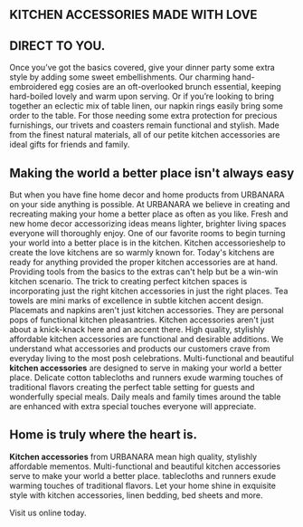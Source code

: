 ## KITCHEN ACCESSORIES MADE WITH LOVE

## DIRECT TO YOU.

Once you’ve got the basics covered, give your dinner party some extra style by adding some sweet embellishments. Our charming hand-embroidered egg cosies are an oft-overlooked brunch essential, keeping hard-boiled lovely and warm upon serving. Or if you’re looking to bring together an eclectic mix of table linen, our napkin rings easily bring some order to the table. For those needing some extra protection for precious furnishings, our trivets and coasters remain functional and stylish. Made from the finest natural materials, all of our petite kitchen accessories are ideal gifts for friends and family.

## Making the world a better place isn't always easy

But when you have fine home decor and home products from URBANARA on your side anything is possible. At URBANARA we believe in creating and recreating making your home a better place as often as you like. Fresh and new home decor accessorizing ideas means lighter, brighter living spaces everyone will thoroughly enjoy. One of our favorite rooms to begin turning your world into a better place is in the kitchen. Kitchen accessorieshelp to create the love kitchens are so warmly known for. Today's kitchens are ready for anything provided the proper kitchen accessories are at hand. Providing tools from the basics to the extras can't help but be a win-win kitchen scenario. The trick to creating perfect kitchen spaces is incorporating just the right kitchen accessories in just the right places. Tea towels are mini marks of excellence in subtle kitchen accent design. Placemats and napkins aren't just kitchen accessories. They are personal pops of functional kitchen pleasantries. Kitchen accessories aren't just about a knick-knack here and an accent there. High quality, stylishly affordable kitchen accessories are functional and desirable additions. We understand what accessories and products our customers crave from everyday living to the most posh celebrations. Multi-functional and beautiful **kitchen accessories** are designed to serve in making your world a better place. Delicate cotton tablecloths and runners exude warming touches of traditional flavors creating the perfect table setting for guests and wonderfully special meals. Daily meals and family times around the table are enhanced with extra special touches everyone will appreciate.

## Home is truly where the heart is.

**Kitchen accessories** from URBANARA mean high quality, stylishly affordable mementos. Multi-functional and beautiful kitchen accessories serve to make your world a better place. tablecloths and runners exude warming touches of traditional flavors. Let your home shine in exquisite style with kitchen accessories, linen bedding, bed sheets and more.

Visit us online today.
